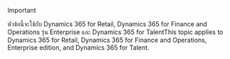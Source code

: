 > [!IMPORTANT]
> <span data-ttu-id="b5bab-101">หัวข้อนี้จะใช้กับ Dynamics 365 for Retail, Dynamics 365 for Finance and Operations รุ่น Enterprise และ Dynamics 365 for Talent</span><span class="sxs-lookup"><span data-stu-id="b5bab-101">This topic applies to Dynamics 365 for Retail, Dynamics 365 for Finance and Operations, Enterprise edition, and Dynamics 365 for Talent.</span></span>
